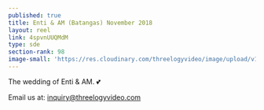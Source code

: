 ```yaml
---
published: true
title: Enti & AM (Batangas) November 2018
layout: reel
link: 4spvnUUQMdM
type: sde
section-rank: 98
image-small: 'https://res.cloudinary.com/threelogyvideo/image/upload/v1542040941/AM_3a.jpg'
---
```

The wedding of Enti & AM. 💕 

Email us at: inquiry@threelogyvideo.com